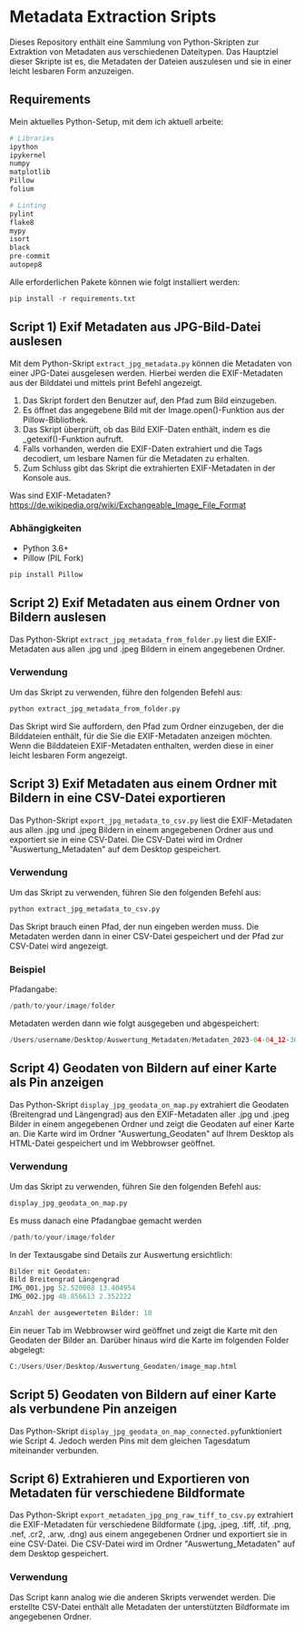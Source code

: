 # Metadata Extraction Sripts

Dieses Repository enthält eine Sammlung von Python-Skripten zur Extraktion von Metadaten aus verschiedenen Dateitypen. Das Hauptziel dieser Skripte ist es, die Metadaten der Dateien auszulesen und sie in einer leicht lesbaren Form anzuzeigen.

## Requirements

Mein aktuelles Python-Setup, mit dem ich aktuell arbeite:
```PYTHON
# Libraries
ipython
ipykernel
numpy
matplotlib
Pillow
folium

# Linting
pylint
flake8
mypy
isort
black
pre-commit
autopep8
```

Alle erforderlichen Pakete können wie folgt installiert werden:
```PYTHON
pip install -r requirements.txt
```

## Script 1) Exif Metadaten aus JPG-Bild-Datei auslesen

Mit dem Python-Skript `extract_jpg_metadata.py` können die Metadaten von einer JPG-Datei ausgelesen werden. Hierbei werden die EXIF-Metadaten aus der Bilddatei und mittels print Befehl angezeigt.

1. Das Skript fordert den Benutzer auf, den Pfad zum Bild einzugeben.
2. Es öffnet das angegebene Bild mit der Image.open()-Funktion aus der Pillow-Bibliothek.
3. Das Skript überprüft, ob das Bild EXIF-Daten enthält, indem es die _getexif()-Funktion aufruft.
4. Falls vorhanden, werden die EXIF-Daten extrahiert und die Tags decodiert, um lesbare Namen für die Metadaten zu erhalten.
5. Zum Schluss gibt das Skript die extrahierten EXIF-Metadaten in der Konsole aus.

Was sind EXIF-Metadaten?
https://de.wikipedia.org/wiki/Exchangeable_Image_File_Format

### Abhängigkeiten

- Python 3.6+
- Pillow (PIL Fork)

```PYTHON
pip install Pillow
```


## Script 2) Exif Metadaten aus einem Ordner von Bildern auslesen

Das Python-Skript `extract_jpg_metadata_from_folder.py` liest die EXIF-Metadaten aus allen .jpg und .jpeg Bildern in einem angegebenen Ordner.

### Verwendung

Um das Skript zu verwenden, führe den folgenden Befehl aus:
```PYTHON
python extract_jpg_metadata_from_folder.py
```

Das Skript wird Sie auffordern, den Pfad zum Ordner einzugeben, der die Bilddateien enthält, für die Sie die EXIF-Metadaten anzeigen möchten. Wenn die Bilddateien EXIF-Metadaten enthalten, werden diese in einer leicht lesbaren Form angezeigt.


## Script 3) Exif Metadaten aus einem Ordner mit Bildern in eine CSV-Datei exportieren

Das Python-Skript `export_jpg_metadata_to_csv.py` liest die EXIF-Metadaten aus allen .jpg und .jpeg Bildern in einem angegebenen Ordner aus und exportiert sie in eine CSV-Datei. Die CSV-Datei wird im Ordner "Auswertung_Metadaten" auf dem Desktop gespeichert.

### Verwendung

Um das Skript zu verwenden, führen Sie den folgenden Befehl aus:
```PYTHON
python extract_jpg_metadata_to_csv.py
```
Das Skript brauch einen Pfad, der nun eingeben werden muss. Die Metadaten werden dann in einer CSV-Datei gespeichert und der Pfad zur CSV-Datei wird angezeigt.

### Beispiel
Pfadangabe:
```PYTHON
/path/to/your/image/folder
```

Metadaten werden dann wie folgt ausgegeben und abgespeichert: 
```PYTHON
/Users/username/Desktop/Auswertung_Metadaten/Metadaten_2023-04-04_12-30-45.csv 
```

## Script 4) Geodaten von Bildern auf einer Karte als Pin anzeigen

Das Python-Skript `display_jpg_geodata_on_map.py` extrahiert die Geodaten (Breitengrad und Längengrad) aus den EXIF-Metadaten aller .jpg und .jpeg Bilder in einem angegebenen Ordner und zeigt die Geodaten auf einer Karte an. Die Karte wird im Ordner "Auswertung_Geodaten" auf Ihrem Desktop als HTML-Datei gespeichert und im Webbrowser geöffnet.

### Verwendung

Um das Skript zu verwenden, führen Sie den folgenden Befehl aus:
```PYTHON
display_jpg_geodata_on_map.py
```

Es muss danach eine Pfadangbae gemacht werden
```PYTHON
/path/to/your/image/folder
```
In der Textausgabe sind Details zur Auswertung ersichtlich: 
```PYTHON
Bilder mit Geodaten:
Bild Breitengrad Längengrad
IMG_001.jpg 52.520008 13.404954
IMG_002.jpg 48.856613 2.352222

Anzahl der ausgewerteten Bilder: 10
```

Ein neuer Tab im Webbrowser wird geöffnet und zeigt die Karte mit den Geodaten der Bilder an. Darüber hinaus wird die Karte im folgenden Folder abgelegt:
```PYTHON
C:/Users/User/Desktop/Auswertung_Geodaten/image_map.html
```

## Script 5) Geodaten von Bildern auf einer Karte als verbundene Pin anzeigen

Das Python-Skript `display_jpg_geodata_on_map_connected.py`funktioniert wie Script 4. Jedoch werden Pins mit dem gleichen Tagesdatum miteinander verbunden.

## Script 6) Extrahieren und Exportieren von Metadaten für verschiedene Bildformate

Das Python-Skript `export_metadaten_jpg_png_raw_tiff_to_csv.py` extrahiert die EXIF-Metadaten für verschiedene Bildformate (.jpg, .jpeg, .tiff, .tif, .png, .nef, .cr2, .arw, .dng) aus einem angegebenen Ordner und exportiert sie in eine CSV-Datei. Die CSV-Datei wird im Ordner "Auswertung_Metadaten" auf dem Desktop gespeichert.

### Verwendung

Das Script kann analog wie die anderen Skripts verwendet werden.  Die erstellte CSV-Datei enthält alle Metadaten der unterstützten Bildformate im angegebenen Ordner.

